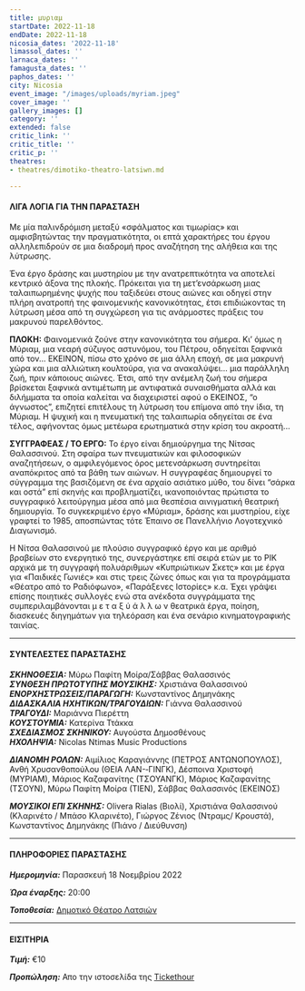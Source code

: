 ```yaml
---
title: μυριαμ
startDate: 2022-11-18
endDate: 2022-11-18
nicosia_dates: '2022-11-18'
limassol_dates: ''
larnaca_dates: ''
famagusta_dates: ''
paphos_dates: ''
city: Nicosia
event_image: "/images/uploads/myriam.jpeg"
cover_image: ''
gallery_images: []
category: ''
extended: false
critic_link: ''
critic_title: ''
critic_p: ''
theatres:
- theatres/dimotiko-theatro-latsiwn.md

---
```

#### ΛΙΓΑ ΛΟΓΙΑ ΓΙΑ ΤΗΝ ΠΑΡΑΣΤΑΣΗ

Με μία παλινδρόμιση μεταξύ «σφάλματος και τιμωρίας» και αμφισβητώντας την πραγματικότητα, οι επτά χαρακτήρες του έργου αλληλεπιδρούν σε μια διαδρομή προς αναζήτηση της αλήθεια και της λύτρωσης.

Ένα έργο δράσης και μυστηρίου με την ανατρεπτικότητα να αποτελεί κεντρικό άξονα της πλοκής. Πρόκειται για τη μετ’ενσάρκωση μιας ταλαιπωρημένης ψυχής που ταξιδεύει στους αιώνες και οδηγεί στην πλήρη ανατροπή της φαινομενικής κανονικότητας, έτσι επιδιώκοντας τη λύτρωση μέσα από τη συγχώρεση για τις ανάρμοστες πράξεις του μακρυνού παρελθόντος.

**ΠΛΟΚΗ:** Φαινομενικά ζούνε στην κανονικότητα του σήμερα. Κι’ όμως η Μύριαμ, μια νεαρή σύζυγος αστυνόμου, του Πέτρου, οδηγείται ξαφνικά από τον... ΕΚΕΙΝΟΝ, πίσω στο χρόνο σε μια άλλη εποχή, σε μια μακρυνή χώρα και μια αλλιώτικη κουλτούρα, για να ανακαλύψει... μια παράλληλη ζωή, πριν κάποιους αιώνες. Έτσι, από την ανέμελη ζωή του σήμερα βρίσκεται ξαφνικά αντιμέτωπη με αντιφατικά συναισθήματα αλλά και διλήμματα τα οποία καλείται να διαχειριστεί αφού ο ΕΚΕΙΝΟΣ, “ο άγνωστος”, επιζητεί επιτέλους τη λύτρωση του επίμονα από την ίδια, τη Μύριαμ. Η ψυχική και η πνευματική της ταλαιπωρία οδηγείται σε ένα τέλος, αφήνοντας όμως μετέωρα ερωτηματικά στην κρίση του ακροατή...

**ΣΥΓΓΡΑΦΕΑΣ / ΤΟ ΕΡΓΟ:** Το έργο είναι δημιούργημα της Νίτσας Θαλασσινού. Στη σφαίρα των πνευματικών και φιλοσοφικών αναζητήσεων, ο αμφιλεγόμενος όρος μετενσάρκωση συντηρείται αναπόκριτος από τα βάθη των αιώνων. Η συγγραφέας δημιουργεί το σύγγραμμα της βασιζόμενη σε ένα αρχαίο ασιάτικο μύθο, του δίνει “σάρκα και οστά” επί σκηνής και προβληματίζει, ικανοποιόντας πρώτιστα το συγγραφικό λειτούργημα μέσα από μια θεσπέσια αινιγματική θεατρική δημιουργία. Το συγκεκριμένο έργο «Μύριαμ», δράσης και μυστηρίου, είχε γραφτεί το 1985, αποσπώντας τότε Έπαινο σε Πανελλήνιο Λογοτεχνικό Διαγωνισμό.

​Η Νίτσα Θαλασσινού με πλούσιο συγγραφικό έργο και με αριθμό βραβείων στο ενεργητικό της, συνεργάστηκε επί σειρά ετών με το ΡΙΚ αρχικά με τη συγγραφή πολυάριθμων «Κυπριώτικων Σκετς» και με έργα για «Παιδικές Γωνιές» και στις τρεις ζώνες όπως και για τα προγράμματα «Θέατρο από το Ραδιόφωνο», «Παράξενες Ιστορίες» κ.α. Έχει γράψει επίσης ποιητικές συλλογές ενώ στα ανέκδοτα συγγράμματα της συμπεριλαμβάνονται μ ε τ α ξ ύ ά λ λ ω ν θεατρικά έργα, ποίηση, διασκευές διηγημάτων για τηλεόραση και ένα σενάριο κινηματογραφικής ταινίας.

***

#### ΣΥΝΤΕΛΕΣΤΕΣ ΠΑΡΑΣΤΑΣΗΣ

**_ΣΚΗΝΟΘΕΣΙΑ:_** Μύρω Παφίτη Μοίρα/Σάββας Θαλασσινός  
**_ΣΥΝΘΕΣΗ ΠΡΩΤΟΤΥΠΗΣ ΜΟΥΣΙΚΗΣ:_** Χριστιάνα Θαλασσινού  
**_ΕΝΟΡΧΗΣΤΡΩΣΕΙΣ/ΠΑΡΑΓΩΓΗ:_** Κωνσταντίνος Δημηνάκης  
**_ΔΙΔΑΣΚΑΛΙΑ ΗΧΗΤΙΚΩΝ/ΤΡΑΓΟΥΔΙΩΝ:_** Γιάννα Θαλασσινού  
**_ΤΡΑΓΟΥΔΙ:_** Μαριάννα Πιερέττη  
**_ΚΟΥΣΤΟΥΜΙΑ:_** Κατερίνα Ττάκκα  
**_ΣΧΕΔΙΑΣΜΟΣ ΣΚΗΝΙΚΟΥ:_** Αυγούστα Δημοσθένους  
**_ΗΧΟΛΗΨΙΑ:_** Nicolas Ntimas Music Productions

**_ΔΙΑΝΟΜΗ ΡΟΛΩΝ:_** Αιμίλιος Καραγιάννης (ΠΕΤΡΟΣ ΑΝΤΩΝΟΠΟΥΛΟΣ), Ανθή Χρυσανθοπούλου (ΘΕΙΑ ΛΑΝ-­‐ΓΙΝΓΚ), Δέσποινα Χριστοφή (ΜΥΡΙΑΜ), Μάριος Καζαφανίτης (ΤΣΟΥΑΝΓΚ), Μάριος Καζαφανίτης (ΤΣΟΥΝ), Μύρω Παφίτη Μοίρα (ΤΙΕΝ), Σάββας Θαλασσινός (ΕΚΕΙΝΟΣ)

**_ΜΟΥΣΙΚΟΙ ΕΠΙ ΣΚΗΝΗΣ:_** Olivera Rialas (Βιολί), Χριστιάνα Θαλασσινού (Κλαρινέτο / Μπάσο Κλαρινέτο), Γιώργος Ζένιος (Ντραμς/ Κρουστά), Κωνσταντίνος Δημηνάκης (Πιάνο / Διεύθυνση)

***

#### ΠΛΗΡΟΦΟΡΙΕΣ ΠΑΡΑΣΤΑΣΗΣ

**_Ημερομηνία:_** Παρασκευή 18 Νοεμβρίου 2022

**_Ώρα έναρξης:_** 20:00

**_Τοποθεσία:_** [Δημοτικό Θέατρο Λατσιών](?#map)

***

#### ΕΙΣΙΤΗΡΙΑ

**_Τιμή:_** €10

**_Προπώληση:_** Απο την ιστοσελίδα της [Tickethour](https://shop.tickethour.com/ticketmaster_se_4015.html)
